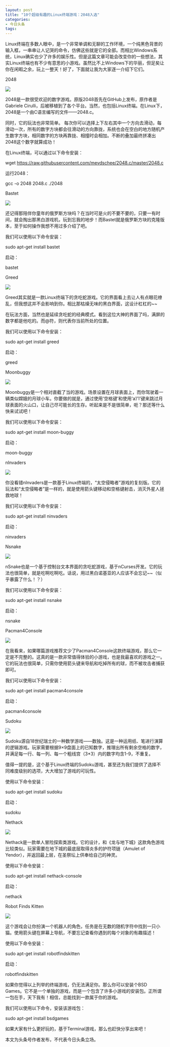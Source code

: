 ```yaml
---
layout: post
title: "10个超级有趣的Linux终端游戏：2048入选"
categories:
- 今日头条
tags:
---
```

Linux终端在多数人眼中，是一个非常单调和无聊的工作环境，一个纯黑色背景的输入框，一串串让人记哭的命令，仿佛这些就是它的全部。而相比Windows系统，Linux确实也少了许多的娱乐性。但是这篇文章可能会改变你的一些想法，其实Linux终端也有不少有意思的小游戏。虽然比不上Windows下的华丽，但足矣让你在闲暇之余，玩上一整天！好了，下面就让我为大家逐一介绍下它们。

2048

![](http://p3.pstatp.com/large/1566000c52d643b1ce0e)

2048是一款很受欢迎的数字游戏。原版2048首先在GitHub上发布，原作者是Gabriele Cirulli，后被移植到了各个平台。当然，也包括Linux终端。在Linux下，2048是一个由C语言编写的文件——2048.c。

同时，它的玩法也非常简单。 每次你可以选择上下左右其中一个方向去滑动，每滑动一次，所有的数字方块都会往滑动的方向靠拢，系统也会在空白的地方随机产生数字方块，相同数字的方块再靠拢、相撞时会相加。不断的叠加最终拼凑出2048这个数字就算成功！

在Linux终端，可以通过以下命令安装：

wget https://raw.githubusercontent.com/mevdschee/2048.c/master/2048.c

运行2048：

gcc -o 2048 2048.c ./2048

Bastet

![](http://p2.pstatp.com/large/158b000f68afde22ee5c)

还记得那陪伴你童年的俄罗斯方块吗？在当时可是火的不要不要的，只要一有时间，就会掏出那黑白游戏机，玩到忘我的地步！而Bastet就是俄罗斯方块的克隆版本，至于如何操作我想不用过多介绍了吧。

我们可以使用以下命令安装：

sudo apt-get install bastet

启动：

bastet

Greed

![](http://p3.pstatp.com/large/155f00091af31ec12012)

Greed其实就是一款Linux终端下的贪吃蛇游戏。它的界面看上去让人有点眼花缭乱，但我想这并不会影响到你。相比那枯燥无味的黑白界面，这设计杠杠的~~

在玩法方面，当然也是延续贪吃蛇的经典模式。看到这位大神的界面了吗，满屏的数字都是他吃的。而@符，则代表你当前所处的位置。

我们可以使用以下命令安装：

sudo apt-get install greed

启动：

greed

Moonbuggy

![](http://p1.pstatp.com/large/155f00091af4c9ad907b)

Moonbuggy是一个相对直截了当的游戏。场景设置在月球表面上，而你驾驶着一辆类似嫦娥的月球小车。你要做的就是，通过使用‘空格键’和使用‘a’/’l’键来跳过月球表面的火山口，让自己尽可能长的生存。听起来是不是很简单，呃？那还等什么快来试试吧！

我们可以使用以下命令安装：

sudo apt-get install moon-buggy

启动：

moon-buggy

nInvaders

![](http://p3.pstatp.com/large/155f00091af502a229d5)

你没看错nInvaders是一款基于Linux终端的，“太空侵略者”游戏的复刻版。它的玩法和“太空侵略者”是一样的，就是使用箭头键移动和空格键射击，消灭外星人拯救地球！

我们可以使用以下命令安装：

sudo apt-get install ninvaders

启动：

ninvaders

Nsnake

![](http://p3.pstatp.com/large/155f00091af679a54dc0)

nSnake也是一个基于控制台文本界面的贪吃蛇游戏，基于nCurses开发。它的玩法也很简单，就是吃啊吃啊吃。话说，用过黑白诺基亚的人应该不会忘记~~（似乎暴露了什么！？）

我们可以使用以下命令安装：

sudo apt-get install nsnake

启动：

nsnake

Pacman4Console

![](http://p3.pstatp.com/large/155b000db6212afe3ba2)

在我看来，如果哪篇游戏推荐文少了Pacman4Console这款终端游戏，那么它一定是不完整的。这真的是一款非常值得体验的小游戏，也是我最喜欢的游戏之一。它的玩法也很简单，只需你使用箭头键来导航和吃掉所有的球，而不被攻击者捕获即可。

我们可以使用以下命令安装：

sudo apt-get install pacman4console

启动：

pacman4console

Sudoku

![](http://p1.pstatp.com/large/15610003fa1624fb4fda)

Sudoku源自18世纪瑞士的一种数学游戏——数独。这是一种运用纸、笔进行演算的逻辑游戏。玩家需要根据9×9盘面上的已知数字，推理出所有剩余空格的数字，并满足每一行、每一列、每一个粗线宫（3*3）内的数字均含1-9，不重复。

值得一提的是，这个基于Linux终端的Sudoku游戏，甚至还为我们提供了选择不同难度级别的选项，大大增加了游戏的可玩性。

使用以下命令安装：

sudo apt-get install sudoku

启动：

sudoku

Nethack

![](http://p3.pstatp.com/large/155d00042423ac6c82b2)

Nethack是一款单人冒险探索类游戏。它的设计，和《龙与地下城》这款角色游戏比较类似。玩家需要在地下城的最底层取得炎多的护符项链（Amulet of Yendor），并返回最上层，在圣祭坛上供奉给自己的神灵。

使用以下命令安装：

sudo apt-get install nethack-console

启动：

nethack

Robot Finds Kitten

![](http://p1.pstatp.com/large/15610003fa1aa770bc29)

这个游戏会让你扮演一个机器人的角色，任务是在无数的随机字符中找到一只小猫。使用箭头键在屏幕上导航，不要忘记查看你遇到的每个对象的有趣描述！

使用以下命令安装：

sudo apt-get install robotfindskitten

启动：

robotfindskitten

如果你觉得以上列举的终端游戏，仍无法满足你。那么你可以安装个BSD Games。它不是一个单独的游戏，而是一个包含了许多小游戏的安装包。正所谓一包在手，天下我有！相信，总能找到一款属于你的游戏。

我们可以使用以下命令，安装该游戏包：

sudo apt-get install bsdgames

如果大家有什么更好玩的，基于Terminal游戏，那么也赶快分享出来吧！

本文为头条号作者发布，不代表今日头条立场。